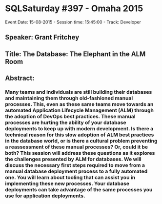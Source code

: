 # SQLSaturday #397 - Omaha 2015
Event Date: 15-08-2015 - Session time: 15:45:00 - Track: Developer
## Speaker: Grant Fritchey
## Title: The Database: The Elephant in the ALM Room
## Abstract:
### Many teams and individuals are still building their databases and maintaining them through old-fashioned manual processes. This, even as these same teams move towards an automated Application Lifecycle Management (ALM) through the adoption of DevOps best practices. These manual processes are hurting the ability of your database deployments to keep up with modern development. Is there a technical reason for this slow adoption of ALM best practices in the database world, or is there a cultural problem preventing a reassessment of these manual processes? Or, could it be both? This session will address these questions as it explores the challenges presented by ALM for databases. We will discuss the necessary first steps required to move from a manual database deployment process to a fully automated one. You will learn about tooling that can assist you in implementing these new processes. Your database deployments can take advantage of the same processes you use for application deployments.
